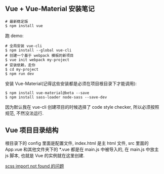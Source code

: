 ## Vue + Vue-Material 安装笔记

```
# 最新稳定版
$ npm install vue
```

跑 demo:

```
# 全局安装 vue-cli
$ npm install --global vue-cli
# 创建一个基于 webpack 模板的新项目
$ vue init webpack my-project
# 安装依赖，走你
$ cd my-project
$ npm run dev
```

安装 Vue-Material(记得这些安装都是必须在项目根目录下才能调用):

```
$ npm install vue-material@beta --save
$ npm install sass-loader node-sass --save-dev
```

因为默认我在 vue-cli 创建项目的时候选择了 code style checker, 所以必须按照规范, 不然没法运行.

## Vue 项目目录结构

根目录下的 config 里面是配置文件, index.html 是主 html 文件, src 里面的 App.vue 和其他文件夹下的 *.vue 都是在 main.js 中被导入的, 在 main.js 中放主 js 脚本, 也就是 Vue 的实例就在这里创建.

[scss import not found 的问题](https://stackoverflow.com/questions/41368263/how-to-import-external-scss-properly-with-webpack-and-vue-js)
